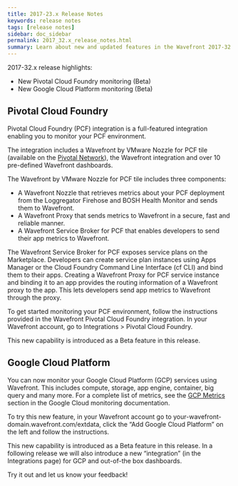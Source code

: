 ```yaml
---
title: 2017-23.x Release Notes
keywords: release notes
tags: [release notes]
sidebar: doc_sidebar
permalink: 2017_32.x_release_notes.html
summary: Learn about new and updated features in the Wavefront 2017-32.x release.
---
```


2017-32.x release highlights: 
- New Pivotal Cloud Foundry monitoring (Beta)
- New Google Cloud Platform monitoring (Beta)

## Pivotal Cloud Foundry

Pivotal Cloud Foundry (PCF) integration is a full-featured integration enabling you to monitor your PCF environment.

The integration includes a Wavefront by VMware Nozzle for PCF tile (available on the [Pivotal Network](https://network.pivotal.io/products/wavefront-nozzle)), the Wavefront integration and over 10 pre-defined Wavefront dashboards.

The Wavefront by VMware Nozzle for PCF tile includes three components:
- A Wavefront Nozzle that retrieves metrics about your PCF deployment from the Loggregator Firehose and BOSH Health Monitor and sends them to Wavefront.
- A Wavefront Proxy that sends metrics to Wavefront in a secure, fast and reliable manner.
- A Wavefront Service Broker for PCF that enables developers to send their app metrics to Wavefront.

The Wavefront Service Broker for PCF exposes service plans on the Marketplace. Developers can create service plan instances using Apps Manager or the Cloud Foundry Command Line Interface (cf CLI) and bind them to their apps. Creating a Wavefront Proxy for PCF service instance and binding it to an app provides the routing information of a Wavefront proxy to the app. This lets developers send app metrics to Wavefront through the proxy.

To get started monitoring your PCF environment, follow the instructions provided in the Wavefront Pivotal Cloud Foundry integration. In your Wavefront account, go to Integrations > Pivotal Cloud Foundry.

This new capability is introduced as a Beta feature in this release.

## Google Cloud Platform

You can now monitor your Google Cloud Platform (GCP) services using Wavefront. This includes compute, storage, app engine, container, big query and many more.   For a complete list of metrics, see the [GCP Metrics](https://cloud.google.com/monitoring/api/metrics#gcp) section in the Google Cloud monitoring documentation.

To try this new feature, in your Wavefront account go to your-wavefront-domain.wavefront.com/extdata, click the “Add Google Cloud Platform” on the left and follow the instructions.

This new capability is introduced as a Beta feature in this release. In a following release we will also introduce a new “integration” (in the Integrations page) for GCP and out-of-the box dashboards.

Try it out and let us know your feedback!

